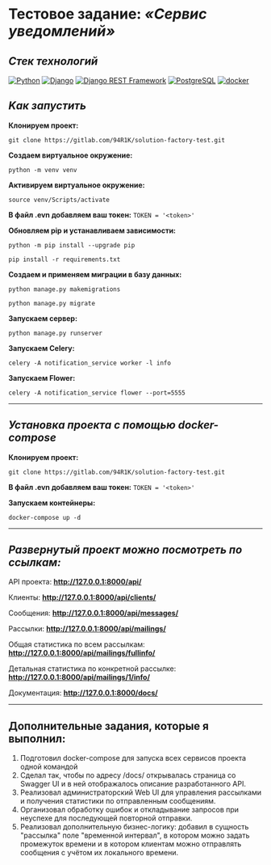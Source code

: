 # Тестовое задание: *«Сервис уведомлений»*

## *Стек технологий*
[![Python](https://img.shields.io/badge/-Python-464646?style=flat-square&logo=Python)](https://www.python.org/)
[![Django](https://img.shields.io/badge/-Django-464646?style=flat-square&logo=Django)](https://www.djangoproject.com/)
[![Django REST Framework](https://img.shields.io/badge/-Django%20REST%20Framework-464646?style=flat-square&logo=Django%20REST%20Framework)](https://www.django-rest-framework.org/)
[![PostgreSQL](https://img.shields.io/badge/-PostgreSQL-464646?style=flat-square&logo=PostgreSQL)](https://www.postgresql.org/)
[![docker](https://img.shields.io/badge/-Docker-464646?style=flat-square&logo=docker)](https://www.docker.com/)

## *Kак запустить*

**Клонируем проект:**
```shell
git clone https://gitlab.com/94R1K/solution-factory-test.git
```

**Создаем виртуальное окружение:**
```shell
python -m venv venv
```

**Активируем виртуальное окружение:**
```shell
source venv/Scripts/activate
```

**В файл .evn добавляем ваш токен:**
```TOKEN = '<token>'```

**Обновляем pip и устанавливаем зависимости:**
```shell
python -m pip install --upgrade pip
```

```shell
pip install -r requirements.txt
```

**Создаем и применяем миграции в базу данных:**
```shell
python manage.py makemigrations
```

```shell
python manage.py migrate
```

**Запускаем сервер:**
```shell
python manage.py runserver
```

**Запускаем Celery:**
```shell
celery -A notification_service worker -l info
```

**Запускаем Flower:**
```shell
celery -A notification_service flower --port=5555
```

***

## *Установка проекта с помощью docker-compose*

**Клонируем проект:**
```shell
git clone https://gitlab.com/94R1K/solution-factory-test.git
```

**В файл .evn добавляем ваш токен:**
```TOKEN = '<token>'```

**Запускаем контейнеры:**
```shell
docker-compose up -d
 ```

***

## *Развернутый проект можно посмотреть по ссылкам:*

API проекта: **http://127.0.0.1:8000/api/** 

Клиенты: **http://127.0.0.1:8000/api/clients/** 

Сообщения: **http://127.0.0.1:8000/api/messages/** 

Рассылки: **http://127.0.0.1:8000/api/mailings/** 

Общая статистика по всем рассылкам: **http://127.0.0.1:8000/api/mailings/fullinfo/** 

Детальная статистика по конкретной рассылке: **http://127.0.0.1:8000/api/mailings/1/info/** 

Документация: **http://127.0.0.1:8000/docs/**

***

## Дополнительные задания, которые я выполнил:

<ol>
<li>Подготовил docker-compose для запуска всех сервисов проекта одной командой</li>
<li>Сделал так, чтобы по адресу /docs/ открывалась страница со Swagger UI и в ней отображалось описание разработанного API.</li>
<li>Реализовал администраторский Web UI для управления рассылками и получения статистики по отправленным сообщениям.</li>
<li>Организовал обработку ошибок и откладывание запросов при неуспехе для последующей повторной отправки.</li>
<li>Реализовал дополнительную бизнес-логику: добавил в сущность "рассылка" поле "временной интервал", в котором можно задать промежуток времени и в котором клиентам можно отправлять сообщения с учётом их локального времени.</li>
</ol>
